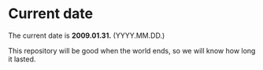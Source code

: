 # Current date

The current date is **2009.01.31.** (YYYY.MM.DD.)

This repository will be good when the world ends, so we will know how long it lasted.